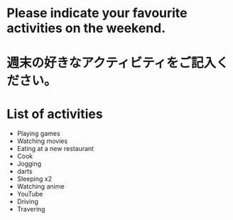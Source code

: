 # Please indicate your favourite activities on the weekend.
# 週末の好きなアクティビティをご記入ください。

# List of activities
- Playing games
- Watching movies
- Eating at a new restaurant
- Cook
- Jogging
- darts
- Sleeping x2
- Watching anime
- YouTube
- Driving
- Travering
